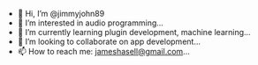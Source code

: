 - 👋 Hi, I’m @jimmyjohn89
- 👀 I’m interested in audio programming...
- 🌱 I’m currently learning plugin development, machine learning...
- 💞️ I’m looking to collaborate on app development...
- 📫 How to reach me: jameshasell@gmail.com...

<!---
jimmyjohn89/jimmyjohn89 is a ✨ special ✨ repository because its `README.md` (this file) appears on your GitHub profile.
You can click the Preview link to take a look at your changes.
--->
